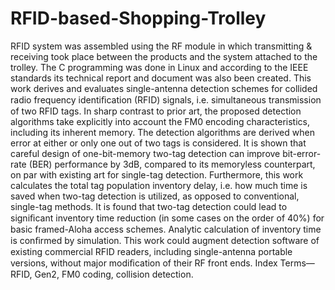 # RFID-based-Shopping-Trolley
RFID system was assembled using the RF module in which transmitting &amp; receiving took place between the products and the system attached to the trolley. The C programming was done in Linux and according to the IEEE standards its technical report and document was also been created.
This work derives and evaluates single-antenna detection schemes for collided radio frequency identiﬁcation (RFID) signals, i.e. simultaneous transmission of two RFID tags. In sharp contrast to prior art, the proposed detection algorithms take explicitly into account the FM0 encoding characteristics, including its inherent memory. The detection algorithms are derived when error at either or only one out of two tags is considered. It is shown that careful design of one-bit-memory two-tag detection can improve bit-error-rate (BER) performance by 3dB, compared to its memoryless counterpart, on par with existing art for single-tag detection. Furthermore, this work calculates the total tag population inventory delay, i.e. how much time is saved when two-tag detection is utilized, as opposed to conventional, single-tag methods. It is found that two-tag detection could lead to signiﬁcant inventory time reduction (in some cases on the order of 40%) for basic framed-Aloha access schemes. Analytic calculation of inventory time is conﬁrmed by simulation. This work could augment detection software of existing commercial RFID readers, including single-antenna portable versions, without major modiﬁcation of their RF front ends. Index Terms—RFID, Gen2, FM0 coding, collision detection.
